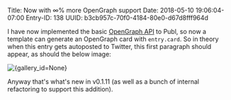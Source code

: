 Title: Now with ∞% more OpenGraph support
Date: 2018-05-10 19:06:04-07:00
Entry-ID: 138
UUID: b3cb957c-70f0-4184-80e0-d67d8fff964d

I have now implemented the basic [OpenGraph API](http://ogp.me) to Publ, so now a template can generate an OpenGraph card with `entry.card`.
So in theory when this entry gets autoposted to Twitter, this first paragraph should appear, as should the below image:

![{gallery_id=None}](/tests/rawr.jpg)

Anyway that's what's new in v0.1.11 (as well as a bunch of internal refactoring to support this addition).
